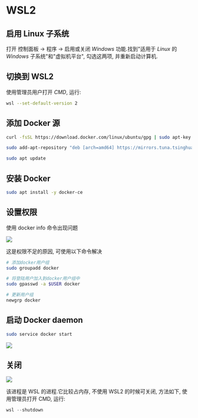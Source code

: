 <!--
 * @Description: 
 * @Version: 1.0
 * @Autor: DaLao
 * @Email: dalao@xxx.com
 * @Date: 2021-01-16 17:59:34
 * @LastEditors: daLao
 * @LastEditTime: 2023-04-17 15:49:42
-->

# WSL2

## 启用 Linux 子系统

打开 控制面板 -> 程序 -> 启用或关闭 $Windows$ 功能.找到"适用于 $Linux$ 的 $Windows$ 子系统"和"虚拟机平台", 勾选这两项, 并重新启动计算机.

## 切换到 WSL2

使用管理员用户打开 $CMD$, 运行:

```sh
wsl --set-default-version 2
```

## 添加 Docker 源

```sh
curl -fsSL https://download.docker.com/linux/ubuntu/gpg | sudo apt-key add -

sudo add-apt-repository "deb [arch=amd64] https://mirrors.tuna.tsinghua.edu.cn/docker-ce/linux/ubuntu $(lsb_release -cs) stable"

sudo apt update
```

## 安装 Docker

```sh
sudo apt install -y docker-ce
```

## 设置权限

使用 docker info 命令出现问题

![](https://cdn.hurra.ltd/img/20200721210505.png)

这是权限不足的原因, 可使用以下命令解决

```sh
# 添加docker用户组
sudo groupadd docker

# 将登陆用户加入到docker用户组中
sudo gpasswd -a $USER docker

# 更新用户组
newgrp docker
```

## 启动 Docker daemon

```sh
sudo service docker start
```

![](https://cdn.hurra.ltd/img/20200721210744.png)

## 关闭

![](https://cdn.hurra.ltd/img/20200721211633.png)

该进程是 WSL 的进程.它比较占内存, 不使用 WSL2 的时候可关闭, 方法如下, 使用管理员打开 CMD, 运行:

```s
wsl --shutdown
```

